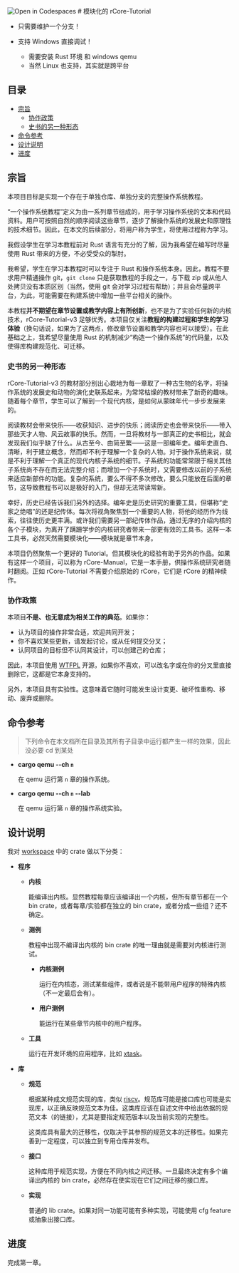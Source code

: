 ![Open in Codespaces](https://classroom.github.com/assets/open-in-codespaces-abfff4d4e15f9e1bd8274d9a39a0befe03a0632bb0f153d0ec72ff541cedbe34.svg)
﻿# 模块化的 rCore-Tutorial

- 只需要维护一个分支！
- 支持 Windows 直接调试！

  - 需要安装 Rust 环境 和 windows qemu
  - 当然 Linux 也支持，其实就是跨平台

## 目录

- [宗旨](#宗旨)
  - [协作政策](#协作政策)
  - [史书的另一种形态](#史书的另一种形态)
- [命令参考](#命令参考)
- [设计说明](#设计说明)
- [进度](#进度)

## 宗旨

本项目目标是实现一个存在于单独仓库、单独分支的完整操作系统教程。

“一个操作系统教程”定义为由一系列章节组成的，用于学习操作系统的文本和代码资料。用户可按照自然的顺序阅读这些章节，逐步了解操作系统的发展史和原理性的技术细节。因此，在本文的后续部分，将用户称为学生，将使用过程称为学习。

我假设学生在学习本教程前对 Rust 语言有充分的了解，因为我希望在编写时尽量使用 Rust 带来的方便，不必受受众的掣肘。

我希望，学生在学习本教程时可以专注于 Rust 和操作系统本身。因此，教程不要求用户精通操作 git，`git clone` 只是获取教程的手段之一，与下载 zip 或从他人处拷贝没有本质区别（当然，使用 git 会对学习过程有帮助）；并且会尽量跨平台，为此，可能需要在构建系统中增加一些平台相关的操作。

本教程**并不期望在章节设置或教学内容上有所创新**，也不是为了实验任何新的内核技术，rCore-Tutorial-v3 足够优秀。本项目仅关注**教程的构建过程和学生的学习体验**（换句话说，如果为了这两点，修改章节设置和教学内容也可以接受）。在此基础之上，我希望尽量使用 Rust 的机制减少“构造一个操作系统”的代码量，以及使得库构建规范化、可迁移。

### 史书的另一种形态

rCore-Tutorial-v3 的教材部分别出心裁地为每一章取了一种古生物的名字，将操作系统的发展史和动物的演化史联系起来，为常常枯燥的教材带来了新奇的趣味。随着每个章节，学生可以了解到一个现代内核，是如何从蒙昧年代一步步发展来的。

阅读教材会带来快乐——收获知识、进步的快乐；阅读历史也会带来快乐——带入那些天才人物、风云故事的快乐。然而，一旦将教材与一部真正的史书相比，就会发现我们似乎缺了什么。从古至今、由简至繁——这是一部编年史。编年史直白、清晰，利于建立概念，然而却不利于理解一个复杂的人物。对于操作系统来说，就是不利于理解一个真正的现代内核子系统的细节。子系统的功能常常限于相关其他子系统尚不存在而无法完整介绍；而增加一个子系统时，又需要修改以前的子系统来适应新部件的功能。复杂的系统，要么不得不多次修改，要么只能放在后面的章节，这导致教程书可以是极好的入门，但却无法常读常新。

幸好，历史已经告诉我们另外的选择。编年史是历史研究的重要工具，但堪称“史家之绝唱”的还是纪传体。每次将视角聚焦到一个重要的人物，将他的经历作为线索，往往使历史更丰满。或许我们需要另一部纪传体作品，通过无序的介绍内核的各个子模块，为离开了蹒跚学步的内核研究者带来一部更有效的工具书。这样一本工具书，必然天然需要模块化——模块就是章节本身。

本项目仍然聚焦一个更好的 Tutorial。但其模块化的经验有助于另外的作品。如果有这样一个项目，可以称为 rCore-Manual，它是一本手册，供操作系统研究者随时翻阅。正如 rCore-Tutorial 不需要介绍原始的 rCore，它们是 rCore 的精神续作。

### 协作政策

本项目**不是、也无意成为相关工作的典范**。如果你：

- 认为项目的操作非常合适，欢迎共同开发；
- 你不喜欢某些更新，请发起讨论，或从任何提交分叉；
- 认同项目的目标但不认同其设计，可以创建己的仓库；

因此，本项目使用 [WTFPL](LICENSE) 开源，如果你不喜欢，可以改名字或在你的分叉里直接删除它，这都是它本身支持的。

另外，本项目具有实验性。这意味着它随时可能发生设计变更、破坏性重构、移动、废弃或删除。

## 命令参考

> 下列命令在本文档所在目录及其所有子目录中运行都产生一样的效果，因此没必要 cd 到某处

- **cargo qemu --ch `n`**

  在 qemu 运行第 `n` 章的操作系统。

- **cargo qemu --ch `n` --lab**

  在 qemu 运行第 `n` 章的操作系统实验。

## 设计说明

我对 [workspace](Cargo.toml) 中的 crate 做以下分类：

- **程序**
  - **内核**

    能编译出内核。显然教程每章应该编译出一个内核，但所有章节都在一个 bin crate，或者每章/实验都在独立的 bin crate，或者分成一些组？还不确定。

  - **测例**

    教程中出现不编译出内核的 bin crate 的唯一理由就是需要对内核进行测试。

    - **内核测例**

      运行在内核态，测试某些组件，或者说是不能带用户程序的特殊内核（不一定最后会有）。

    - **用户测例**

      能运行在某些章节内核中的用户程序。

  - **工具**

    运行在开发环境的应用程序，比如 [xtask](xtask)。

- **库**
  - **规范**

    根据某种成文规范实现的库，类似 [riscv](https://github.com/rust-embedded/riscv)。规范库可能是接口库也可能是实现库，以正确反映规范文本为佳。这类库应该在自述文件中给出依据的规范文本（的链接），尤其是要指定规范版本以及当前实现的完整性。

    这类库具有最大的迁移性，仅取决于其参照的规范文本的迁移性。如果完善到一定程度，可以独立到专用仓库并发布。

  - **接口**

    这种库用于规范实现，方便在不同内核之间迁移。一旦最终决定有多个编译出内核的 bin crate，必然存在使实现在它们之间迁移的接口库。

  - **实现**

    普通的 lib crate。如果对同一功能可能有多种实现，可能使用 cfg feature 或抽象出接口库。

## 进度

完成第一章。
